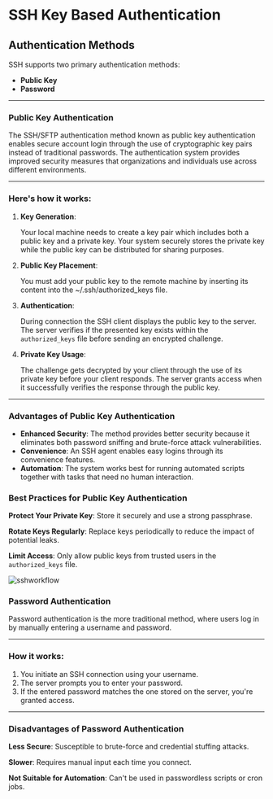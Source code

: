 # SSH Key Based Authentication

## Authentication Methods

SSH supports two primary authentication methods:

- **Public Key**
- **Password**

---

### **Public Key Authentication**

The SSH/SFTP authentication method known as public key authentication enables secure account login through the use of cryptographic key pairs instead of traditional passwords. The authentication system provides improved security measures that organizations and individuals use across different environments.

---

### **Here's how it works:**

1. **Key Generation**:
    
    Your local machine needs to create a key pair which includes both a public key and a private key. Your system securely stores the private key while the public key can be distributed for sharing purposes.
    
2. **Public Key Placement**:
    
    You must add your public key to the remote machine by inserting its content into the ~/.ssh/authorized_keys file.
    
3. **Authentication**:
    
    During connection the SSH client displays the public key to the server. The server verifies if the presented key exists within the `authorized_keys` file before sending an encrypted challenge. 
    
4. **Private Key Usage**:
    
    The challenge gets decrypted by your client through the use of its private key before your client responds. The server grants access when it successfully verifies the response through the public key.
    

---

### **Advantages of Public Key Authentication**

- **Enhanced Security**: The method provides better security because it eliminates both password sniffing and brute-force attack vulnerabilities.
- **Convenience**: An SSH agent enables easy logins through its convenience features.
- **Automation**: The system works best for running automated scripts together with tasks that need no human interaction.

### **Best Practices for Public Key Authentication**

**Protect Your Private Key**: Store it securely and use a strong passphrase.

**Rotate Keys Regularly**: Replace keys periodically to reduce the impact of potential leaks.

**Limit Access**: Only allow public keys from trusted users in the `authorized_keys` file.

![sshworkflow](https://github.com/user-attachments/assets/6c9ee2bb-3804-4324-8b20-e7313f24f504)

### **Password Authentication**

Password authentication is the more traditional method, where users log in by manually entering a username and password.

---

### **How it works:**

1. You initiate an SSH connection using your username.
2. The server prompts you to enter your password.
3. If the entered password matches the one stored on the server, you're granted access.

---

### **Disadvantages of Password Authentication**

 **Less Secure**: Susceptible to brute-force and credential stuffing attacks.

**Slower**: Requires manual input each time you connect.

**Not Suitable for Automation**: Can't be used in passwordless scripts or cron jobs.
